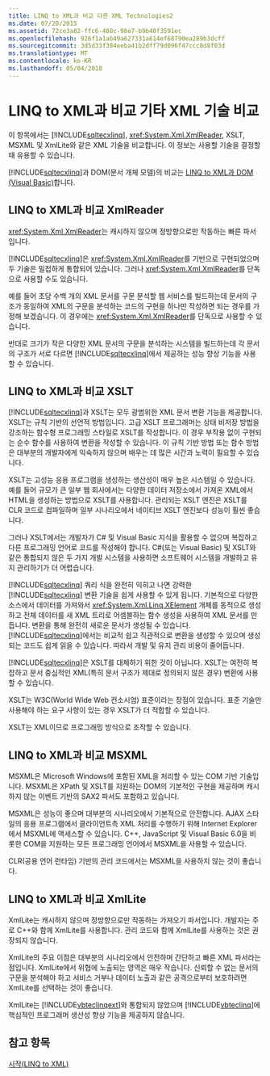 ```yaml
---
title: LINQ to XML과 비교 다른 XML Technologies2
ms.date: 07/20/2015
ms.assetid: 72ce3a82-ffc6-488c-98e7-b9b40f3591ec
ms.openlocfilehash: 926f1a1ab49a627331a614ef68790ea289b3dcff
ms.sourcegitcommit: 3d5d33f384eeba41b2dff79d096f47ccc8d8f03d
ms.translationtype: MT
ms.contentlocale: ko-KR
ms.lasthandoff: 05/04/2018
---
```

# <a name="linq-to-xml-vs-other-xml-technologies"></a>LINQ to XML과 비교 기타 XML 기술 비교
이 항목에서는 [!INCLUDE[sqltecxlinq](~/includes/sqltecxlinq-md.md)], <xref:System.Xml.XmlReader>, XSLT, MSXML 및 XmlLite와 같은 XML 기술을 비교합니다. 이 정보는 사용할 기술을 결정할 때 유용할 수 있습니다.  
  
 [!INCLUDE[sqltecxlinq](~/includes/sqltecxlinq-md.md)]과 DOM(문서 개체 모델)의 비교는 [LINQ to XML과 DOM (Visual Basic)](../../../../visual-basic/programming-guide/concepts/linq/linq-to-xml-vs-dom.md)합니다.  
  
## <a name="linq-to-xml-vs-xmlreader"></a>LINQ to XML과 비교 XmlReader  
 <xref:System.Xml.XmlReader>는 캐시하지 않으며 정방향으로만 작동하는 빠른 파서입니다.  
  
 [!INCLUDE[sqltecxlinq](~/includes/sqltecxlinq-md.md)]은 <xref:System.Xml.XmlReader>를 기반으로 구현되었으며 두 기술은 밀접하게 통합되어 있습니다. 그러나 <xref:System.Xml.XmlReader>를 단독으로 사용할 수도 있습니다.  
  
 예를 들어 초당 수백 개의 XML 문서를 구문 분석할 웹 서비스를 빌드하는데 문서의 구조가 동일하여 XML의 구문을 분석하는 코드의 구현을 하나만 작성하면 되는 경우를 가정해 보겠습니다. 이 경우에는 <xref:System.Xml.XmlReader>를 단독으로 사용할 수 있습니다.  
  
 반대로 크기가 작은 다양한 XML 문서의 구문을 분석하는 시스템을 빌드하는데 각 문서의 구조가 서로 다르면 [!INCLUDE[sqltecxlinq](~/includes/sqltecxlinq-md.md)]에서 제공하는 성능 향상 기능을 사용할 수 있습니다.  
  
## <a name="linq-to-xml-vs-xslt"></a>LINQ to XML과 비교 XSLT  
 [!INCLUDE[sqltecxlinq](~/includes/sqltecxlinq-md.md)]과 XSLT는 모두 광범위한 XML 문서 변환 기능을 제공합니다. XSLT는 규칙 기반의 선언적 방법입니다. 고급 XSLT 프로그래머는 상태 비저장 방법을 강조하는 함수형 프로그래밍 스타일로 XSLT를 작성합니다. 이 경우 부작용 없이 구현되는 순수 함수를 사용하여 변환을 작성할 수 있습니다. 이 규칙 기반 방법 또는 함수 방법은 대부분의 개발자에게 익숙하지 않으며 배우는 데 많은 시간과 노력이 필요할 수 있습니다.  
  
 XSLT는 고성능 응용 프로그램을 생성하는 생산성이 매우 높은 시스템일 수 있습니다. 예를 들어 규모가 큰 일부 웹 회사에서는 다양한 데이터 저장소에서 가져온 XML에서 HTML을 생성하는 방법으로 XSLT를 사용합니다. 관리되는 XSLT 엔진은 XSLT를 CLR 코드로 컴파일하며 일부 시나리오에서 네이티브 XSLT 엔진보다 성능이 훨씬 좋습니다.  
  
 그러나 XSLT에서는 개발자가 C# 및 Visual Basic 지식을 활용할 수 없으며 복잡하고 다른 프로그래밍 언어로 코드를 작성해야 합니다. C#(또는 Visual Basic) 및 XSLT와 같은 통합되지 않은 두 가지 개발 시스템을 사용하면 소프트웨어 시스템을 개발하고 유지 관리하기가 더 어렵습니다.  
  
 [!INCLUDE[sqltecxlinq](~/includes/sqltecxlinq-md.md)] 쿼리 식을 완전히 익히고 나면 강력한 [!INCLUDE[sqltecxlinq](~/includes/sqltecxlinq-md.md)] 변환 기술을 쉽게 사용할 수 있게 됩니다. 기본적으로 다양한 소스에서 데이터를 가져와서 <xref:System.Xml.Linq.XElement> 개체를 동적으로 생성하고 전체 데이터를 새 XML 트리로 어셈블하는 함수 생성을 사용하여 XML 문서를 만듭니다. 변환을 통해 완전히 새로운 문서가 생성될 수 있습니다. [!INCLUDE[sqltecxlinq](~/includes/sqltecxlinq-md.md)]에서는 비교적 쉽고 직관적으로 변환을 생성할 수 있으며 생성되는 코드도 쉽게 읽을 수 있습니다. 따라서 개발 및 유지 관리 비용이 줄어듭니다.  
  
 [!INCLUDE[sqltecxlinq](~/includes/sqltecxlinq-md.md)]은 XSLT를 대체하기 위한 것이 아닙니다. XSLT는 여전히 복잡하고 문서 중심적인 XML(특히 문서 구조가 제대로 정의되지 않은 경우) 변환에 사용할 수 있습니다.  
  
 XSLT는 W3C(World Wide Web 컨소시엄) 표준이라는 장점이 있습니다. 표준 기술만 사용해야 하는 요구 사항이 있는 경우 XSLT가 더 적합할 수 있습니다.  
  
 XSLT는 XML이므로 프로그래밍 방식으로 조작할 수 있습니다.  
  
## <a name="linq-to-xml-vs-msxml"></a>LINQ to XML과 비교 MSXML  
 MSXML은 Microsoft Windows에 포함된 XML을 처리할 수 있는 COM 기반 기술입니다. MSXML은 XPath 및 XSLT를 지원하는 DOM의 기본적인 구현을 제공하며 캐시하지 않는 이벤트 기반의 SAX2 파서도 포함하고 있습니다.  
  
 MSXML은 성능이 좋으며 대부분의 시나리오에서 기본적으로 안전합니다. AJAX 스타일의 응용 프로그램에서 클라이언트측 XML 처리를 수행하기 위해 Internet Explorer에서 MSXML에 액세스할 수 있습니다. C++, JavaScript 및 Visual Basic 6.0을 비롯한 COM을 지원하는 모든 프로그래밍 언어에서 MSXML을 사용할 수 있습니다.  
  
 CLR(공용 언어 런타임) 기반의 관리 코드에서는 MSXML을 사용하지 않는 것이 좋습니다.  
  
## <a name="linq-to-xml-vs-xmllite"></a>LINQ to XML과 비교 XmlLite  
 XmlLite는 캐시하지 않으며 정방향으로만 작동하는 가져오기 파서입니다. 개발자는 주로 C++와 함께 XmlLite를 사용합니다. 관리 코드와 함께 XmlLite를 사용하는 것은 권장되지 않습니다.  
  
 XmlLite의 주요 이점은 대부분의 시나리오에서 안전하며 간단하고 빠른 XML 파서라는 점입니다. XmlLite에서 위협에 노출되는 영역은 매우 작습니다. 신뢰할 수 없는 문서의 구문을 분석해야 하고 서비스 거부나 데이터 노출과 같은 공격으로부터 보호하려면 XmlLite를 선택하는 것이 좋습니다.  
  
 XmlLite는 [!INCLUDE[vbteclinqext](~/includes/vbteclinqext-md.md)]와 통합되지 않았으며 [!INCLUDE[vbteclinq](~/includes/vbteclinq-md.md)]에 핵심적인 프로그래머 생산성 향상 기능을 제공하지 않습니다.  
  
## <a name="see-also"></a>참고 항목  
 [시작(LINQ to XML)](../../../../visual-basic/programming-guide/concepts/linq/getting-started-linq-to-xml.md)
